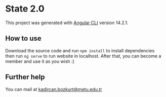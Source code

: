 # State 2.0

This project was generated with [Angular CLI](https://github.com/angular/angular-cli) version 14.2.1.

## How to use

Download the source code and run `npm install` to install dependencies then run `ng serve` to run website in localhost. After that, you can become a member and use it as you wish :)

## Further help

You can mail at kadircan.bozkurt@metu.edu.tr
